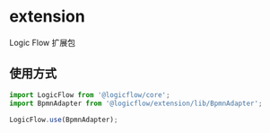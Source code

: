 # extension

Logic Flow 扩展包

## 使用方式

```js
import LogicFlow from '@logicflow/core';
import BpmnAdapter from '@logicflow/extension/lib/BpmnAdapter';

LogicFlow.use(BpmnAdapter);

```
